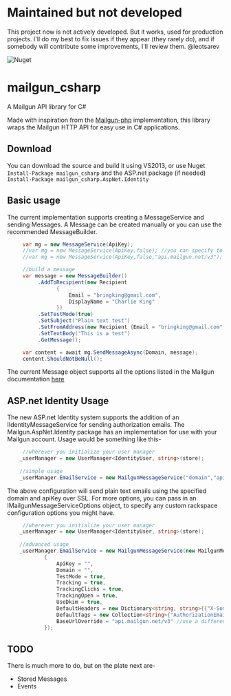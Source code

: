 Maintained but not developed
==============
This project now is not actively developed. But it works, used for production projects. I'll do my best to fix issues if they appear (they rarely do), and if somebody will contribute some improvements, I'll review them.
@leotsarev

![Nuget](https://img.shields.io/nuget/v/mailgun_csharp)

mailgun_csharp
==============

A Mailgun API library for C#

Made with inspiration from the [Mailgun-php](https://github.com/mailgun/mailgun-php) implementation, this library wraps the
Mailgun HTTP API for easy use in C# applications. 

## Download
You can download the source and build it using VS2013, or use Nuget
     ```
          Install-Package mailgun_csharp
     ```
     and the ASP.net package (if needed)
     ```
         Install-Package mailgun_csharp.AspNet.Identity
     ```

## Basic usage
The current implementation supports creating a MessageService and sending Messages. A Message can be created manually or 
you can use the recommended MessageBuilder.
```csharp
     var mg = new MessageService(ApiKey);
     //var mg = new MessageService(ApiKey,false); //you can specify to use SSL or not, which determines the url API scheme to use
     //var mg = new MessageService(ApiKey,false,"api.mailgun.net/v3"); //you can also override the base URL, which defaults to v2

     //build a message
     var message = new MessageBuilder()
          .AddToRecipient(new Recipient
                {
                    Email = "bringking@gmail.com",
                    DisplayName = "Charlie King"
                })
          .SetTestMode(true)
          .SetSubject("Plain text test")
          .SetFromAddress(new Recipient {Email = "bringking@gmail.com", DisplayName = "Mailgun C#"})
          .SetTextBody("This is a test")
          .GetMessage();

     var content = await mg.SendMessageAsync(Domain, message);
     content.ShouldNotBeNull();
```          
The current Message object supports all the options listed in the Mailgun documentation [here](http://documentation.mailgun.com/api-sending.html#sending)

## ASP.net Identity Usage
The new ASP.net Identity system supports the addition of an IIdentityMessageService for sending authorization emails. The Mailgun.AspNet.Identity package has an implementation for use with your Mailgun account. Usage would be something like this-
```csharp
     //wherever you initialize your user manager
    _userManager = new UserManager<IdentityUser, string>(store);
    
    //simple usage
    _userManager.EmailService = new MailgunMessageService("domain","apiKey");
```
The above configuration will send plain text emails using the specified domain and apiKey over SSL. For more options, you can pass in an IMailgunMessageServiceOptions object, to specify any custom rackspace configuration options you might have.
```csharp
     //wherever you initialize your user manager
    _userManager = new UserManager<IdentityUser, string>(store);
    
    //advanced usage
    _userManager.EmailService = new MailgunMessageService(new MailgunMessageServiceOptions
            {
                ApiKey = "",
                Domain = "",
                TestMode = true,
                Tracking = true,
                TrackingClicks = true,
                TrackingOpen = true,
                UseDkim = true,
                DefaultHeaders = new Dictionary<string, string>{{"X-Some-Custom-Header","Custom"}},
                DefaultTags = new Collection<string>{"AuthorizationEmails"},
                BaseUrlOverride = "api.mailgun.net/v3" //use a different base URL
            });
```     

## TODO
There is much more to do, but on the plate next are-

* Stored Messages
* Events
